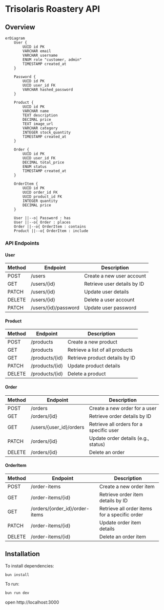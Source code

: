 # Trisolaris Roastery API

## Overview

```mermaid
erDiagram
    User {
        UUID id PK
        VARCHAR email
        VARCHAR username
        ENUM role "customer, admin"
        TIMESTAMP created_at
    }

    Password {
        UUID id PK
        UUID user_id FK
        VARCHAR hashed_password
    }

    Product {
        UUID id PK
        VARCHAR name
        TEXT description
        DECIMAL price
        TEXT image_url
        VARCHAR category
        INTEGER stock_quantity
        TIMESTAMP created_at
    }

    Order {
        UUID id PK
        UUID user_id FK
        DECIMAL total_price
        ENUM status
        TIMESTAMP created_at
    }

    OrderItem {
        UUID id PK
        UUID order_id FK
        UUID product_id FK
        INTEGER quantity
        DECIMAL price
    }

    User ||--o| Password : has
    User ||--o{ Order : places
    Order ||--o{ OrderItem : contains
    Product ||--o{ OrderItem : include
```

### API Endpoints

#### User

| Method | Endpoint             | Description                 |
| ------ | -------------------- | --------------------------- |
| POST   | /users               | Create a new user account   |
| GET    | /users/{id}          | Retrieve user details by ID |
| PATCH  | /users/{id}          | Update user details         |
| DELETE | /users/{id}          | Delete a user account       |
| PATCH  | /users/{id}/password | Update user password        |

#### Product

| Method | Endpoint       | Description                     |
| ------ | -------------- | ------------------------------- |
| POST   | /products      | Create a new product            |
| GET    | /products      | Retrieve a list of all products |
| GET    | /products/{id} | Retrieve product details by ID  |
| PATCH  | /products/{id} | Update product details          |
| DELETE | /products/{id} | Delete a product                |

#### Order

| Method | Endpoint                | Description                             |
| ------ | ----------------------- | --------------------------------------- |
| POST   | /orders                 | Create a new order for a user           |
| GET    | /orders/{id}            | Retrieve order details by ID            |
| GET    | /users/{user_id}/orders | Retrieve all orders for a specific user |
| PATCH  | /orders/{id}            | Update order details (e.g., status)     |
| DELETE | /orders/{id}            | Delete an order                         |

#### OrderItem

| Method | Endpoint                       | Description                                   |
| ------ | ------------------------------ | --------------------------------------------- |
| POST   | /order-items                   | Create a new order item                       |
| GET    | /order-items/{id}              | Retrieve order item details by ID             |
| GET    | /orders/{order_id}/order-items | Retrieve all order items for a specific order |
| PATCH  | /order-items/{id}              | Update order item details                     |
| DELETE | /order-items/{id}              | Delete an order item                          |

## Installation

To install dependencies:

```sh
bun install
```

To run:

```sh
bun run dev
```

open http://localhost:3000

